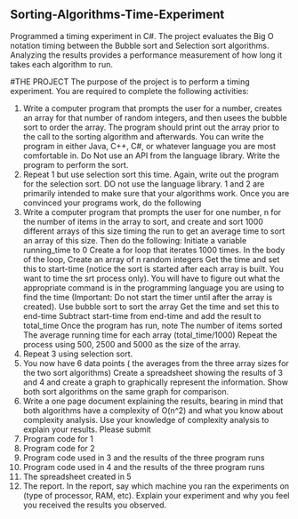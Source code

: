 ## Sorting-Algorithms-Time-Experiment
Programmed a timing experiment in C#.  The project evaluates the Big O notation timing between the Bubble sort and Selection sort algorithms. Analyzing the results provides a performance measurement of how long it takes each algorithm to run.


#THE PROJECT
The purpose of the project is to perform a timing experiment. You are required to complete the following activities:
1.	Write a computer program that prompts the user for a number, creates an array for that number of random integers, and then usees the bubble sort to order the array. The program should print out the array prior to the call to the sorting algorithm and afterwards. You can write the program in either Java, C++, C#, or whatever language you are most comfortable in. Do Not use an API from the language library. Write the program to perform the sort.
2.	Repeat 1 but use selection sort this time. Again, write out the program for the selection sort. DO not use the language library.
1 and 2 are primarily intended to make sure that your algorithms work.
Once you are convinced your programs work, do the following
3.	Write a computer program that prompts the user for one number, n for the number of items in the array to sort, and create and sort 1000 different arrays of this size timing the run to get an average time to sort an array of this size. Then do the following:
Initiate a variable running_time to 0
Create a for loop that iterates 1000 times.
In the body of the loop,
Create an array of n random integers
Get the time and set this to start-time (notice the sort is started after each array is built. You want to time the srt process only). You will have to figure out what the appropriate command is in the programming language you are using to find the time (Important: Do not start the timer until after the array is created).
Use bubble sort to sort the array
Get the time and set this to end-time Subtract start-time from end-time and add the result to total_time
Once the program has run, note
The number of items sorted
The average running time for each array (total_time/1000)
Repeat the process using 500, 2500 and 5000 as the size of the array. 
4.	Repeat 3 using selection sort.
5.	You now have 6 data points ( the averages from the three array sizes for the two sort algorithms) Create a spreadsheet showing the results of 3 and 4 and create a graph to graphically represent the information. Show both sort algorithms on the same graph for comparison.
6.	Write a one page document explaining the results, bearing in mind that both algorithms have a complexity of O(n^2) and what you know about complexity analysis. Use your knowledge of complexity analysis to explain your results.
Please submit
1.	Program code for 1 
2.	Program code for 2 
3.	Program code used in 3 and the results of the three program runs
4.	Program code used in 4 and the results of the three program runs
5.	The spreadsheet created in 5
6.	The report. In the report, say which machine you ran the experiments on (type of processor, RAM, etc). Explain your experiment and why you feel you received the results you observed.

